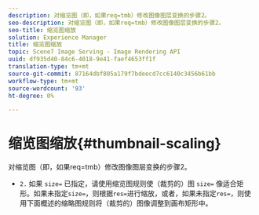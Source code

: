 ```yaml
---
description: 对缩览图（即，如果req=tmb）修改图像图层变换的步骤2。
seo-description: 对缩览图（即，如果req=tmb）修改图像图层变换的步骤2。
seo-title: 缩览图缩放
solution: Experience Manager
title: 缩览图缩放
topic: Scene7 Image Serving - Image Rendering API
uuid: df935d40-84c6-4018-9e41-faef4653ff1f
translation-type: tm+mt
source-git-commit: 87164dbf805a179f7bdeecd7cc6140c3456b61bb
workflow-type: tm+mt
source-wordcount: '93'
ht-degree: 0%

---
```



# 缩览图缩放{#thumbnail-scaling}

对缩览图（即，如果req=tmb）修改图像图层变换的步骤2。

* `2.` 如果 `size=` 已指定，请使用缩览图规则使（裁剪的）图 `size=` 像适合矩形。如果未指定`size=`，则根据`res=`进行缩放，或者，如果未指定`res=`，则使用下面概述的缩略图规则将（裁剪的）图像调整到画布矩形中。

